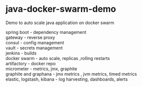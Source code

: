# java-docker-swarm-demo
Demo to auto scale java application on docker swarm

spring boot - dependency management  
gateway - reverse proxy  
consul - config management  
vault - secrets management  
jenkins - builds  
docker swarm - auto scale, replicas ,rolling restarts   
artifactory - docker repo  
micrometer - metrics, jmx, graphite  
graphite and graphana - jmx metrics , jvm metrics, timed metrics  
elastic, logstash, kibana - log harvesting, dashboards, alerts  
